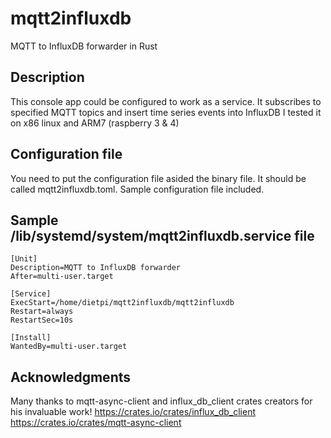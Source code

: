 # mqtt2influxdb
MQTT to InfluxDB forwarder in Rust

## Description

This console app could be configured to work as a service.
It subscribes to specified MQTT topics and insert time series events into InfluxDB 
I tested it on x86 linux and ARM7 (raspberry 3 & 4)

## Configuration file

You need to put the configuration file asided the binary file. It should be called mqtt2influxdb.toml.
Sample configuration file included.

## Sample /lib/systemd/system/mqtt2influxdb.service file

```
[Unit]
Description=MQTT to InfluxDB forwarder
After=multi-user.target

[Service]
ExecStart=/home/dietpi/mqtt2influxdb/mqtt2influxdb
Restart=always
RestartSec=10s

[Install]
WantedBy=multi-user.target
```
## Acknowledgments

Many thanks to mqtt-async-client and influx_db_client crates creators for his invaluable work!
https://crates.io/crates/influx_db_client
https://crates.io/crates/mqtt-async-client

